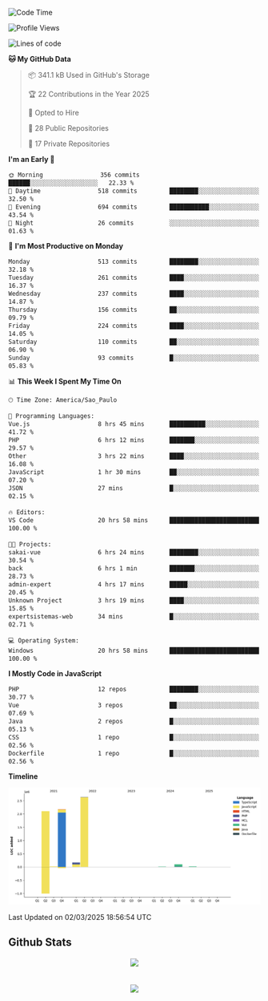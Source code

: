  
<!--START_SECTION:waka-->
![Code Time](http://img.shields.io/badge/Code%20Time-1%2C822%20hrs%2054%20mins-blue)

![Profile Views](http://img.shields.io/badge/Profile%20Views-4-blue)

![Lines of code](https://img.shields.io/badge/From%20Hello%20World%20I%27ve%20Written-7.2%20million%20lines%20of%20code-blue)

**🐱 My GitHub Data** 

> 📦 341.1 kB Used in GitHub's Storage 
 > 
> 🏆 22 Contributions in the Year 2025
 > 
> 💼 Opted to Hire
 > 
> 📜 28 Public Repositories 
 > 
> 🔑 17 Private Repositories 
 > 
**I'm an Early 🐤** 

```text
🌞 Morning                356 commits         ██████░░░░░░░░░░░░░░░░░░░   22.33 % 
🌆 Daytime                518 commits         ████████░░░░░░░░░░░░░░░░░   32.50 % 
🌃 Evening                694 commits         ███████████░░░░░░░░░░░░░░   43.54 % 
🌙 Night                  26 commits          ░░░░░░░░░░░░░░░░░░░░░░░░░   01.63 % 
```
📅 **I'm Most Productive on Monday** 

```text
Monday                   513 commits         ████████░░░░░░░░░░░░░░░░░   32.18 % 
Tuesday                  261 commits         ████░░░░░░░░░░░░░░░░░░░░░   16.37 % 
Wednesday                237 commits         ████░░░░░░░░░░░░░░░░░░░░░   14.87 % 
Thursday                 156 commits         ██░░░░░░░░░░░░░░░░░░░░░░░   09.79 % 
Friday                   224 commits         ████░░░░░░░░░░░░░░░░░░░░░   14.05 % 
Saturday                 110 commits         ██░░░░░░░░░░░░░░░░░░░░░░░   06.90 % 
Sunday                   93 commits          █░░░░░░░░░░░░░░░░░░░░░░░░   05.83 % 
```


📊 **This Week I Spent My Time On** 

```text
🕑︎ Time Zone: America/Sao_Paulo

💬 Programming Languages: 
Vue.js                   8 hrs 45 mins       ██████████░░░░░░░░░░░░░░░   41.72 % 
PHP                      6 hrs 12 mins       ███████░░░░░░░░░░░░░░░░░░   29.57 % 
Other                    3 hrs 22 mins       ████░░░░░░░░░░░░░░░░░░░░░   16.08 % 
JavaScript               1 hr 30 mins        ██░░░░░░░░░░░░░░░░░░░░░░░   07.20 % 
JSON                     27 mins             █░░░░░░░░░░░░░░░░░░░░░░░░   02.15 % 

🔥 Editors: 
VS Code                  20 hrs 58 mins      █████████████████████████   100.00 % 

🐱‍💻 Projects: 
sakai-vue                6 hrs 24 mins       ████████░░░░░░░░░░░░░░░░░   30.54 % 
back                     6 hrs 1 min         ███████░░░░░░░░░░░░░░░░░░   28.73 % 
admin-expert             4 hrs 17 mins       █████░░░░░░░░░░░░░░░░░░░░   20.45 % 
Unknown Project          3 hrs 19 mins       ████░░░░░░░░░░░░░░░░░░░░░   15.85 % 
expertsistemas-web       34 mins             █░░░░░░░░░░░░░░░░░░░░░░░░   02.71 % 

💻 Operating System: 
Windows                  20 hrs 58 mins      █████████████████████████   100.00 % 
```

**I Mostly Code in JavaScript** 

```text
PHP                      12 repos            ████████░░░░░░░░░░░░░░░░░   30.77 % 
Vue                      3 repos             ██░░░░░░░░░░░░░░░░░░░░░░░   07.69 % 
Java                     2 repos             █░░░░░░░░░░░░░░░░░░░░░░░░   05.13 % 
CSS                      1 repo              █░░░░░░░░░░░░░░░░░░░░░░░░   02.56 % 
Dockerfile               1 repo              █░░░░░░░░░░░░░░░░░░░░░░░░   02.56 % 
```



**Timeline**

![Lines of Code chart](https://raw.githubusercontent.com/MaueDev/MaueDev/main/assets/bar_graph.png)


 Last Updated on 02/03/2025 18:56:54 UTC
<!--END_SECTION:waka-->

## Github Stats  
<div align="center"><img src="https://github-readme-stats.vercel.app/api/top-langs/?username=MaueDev&hide_border=true&layout=compact" align="center" /></div>  

<br/>  

<br/>  

<div align="center">
<img src="https://komarev.com/ghpvc/?username=MaueDev&&style=flat-square" align="center" />
</div>  
  
